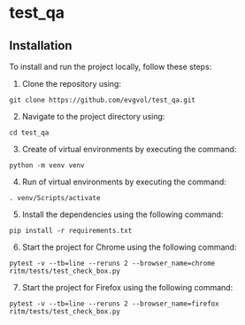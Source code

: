 # test_qa

## Installation
To install and run the project locally, follow these steps:

1. Clone the repository using:
```
git clone https://github.com/evgvol/test_qa.git
```
2. Navigate to the project directory using:
```
cd test_qa
```
3. Create of virtual environments by executing the command:
```
python -m venv venv
```
4. Run of virtual environments by executing the command:
```
. venv/Scripts/activate
```
5. Install the dependencies using the following command: 
```
pip install -r requirements.txt
```
6.  Start the project for Chrome using the following command:
```
pytest -v --tb=line --reruns 2 --browser_name=chrome ritm/tests/test_check_box.py
```
7.  Start the project for Firefox using the following command:
```
pytest -v --tb=line --reruns 2 --browser_name=firefox ritm/tests/test_check_box.py
```
